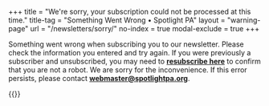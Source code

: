 +++
title = "We're sorry, your subscription could not be processed at this time."
title-tag = "Something Went Wrong • Spotlight PA"
layout = "warning-page"
url = "/newsletters/sorry/"
no-index = true
modal-exclude = true
+++

Something went wrong when subscribing you to our newsletter. Please check the information you entered and try again. If you were previously a subscriber and unsubscribed, you may need to [**resubscribe here**](https://spotlightpa.us15.list-manage.com/subscribe?u=77370ff1d001f9bb991fed9e7&id=6c1fbeb603) to confirm that you are not a robot. We are sorry for the inconvenience. If this error persists, please contact **<webmaster@spotlightpa.org>**.

{{<error-details>}}
